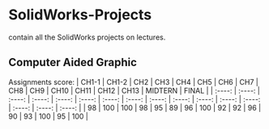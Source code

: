 # SolidWorks-Projects
contain all the SolidWorks projects on lectures.

## Computer Aided Graphic

Assignments score:
| CH1-1 | CH1-2 | CH2 | CH3 | CH4 | CH5 | CH6 | CH7 | CH8 | CH9 | CH10 | CH11 | CH12 | CH13 | MIDTERN | FINAL | 
| :----: | :----: | :----: | :----: | :----: | :----: | :----: | :----: | :----: | :----: | :----: | :----: | :----: | :----: | :----: | :----: | 
| 98 | 100 | 100 | 98 | 95 | 89 | 96 | 100 | 92 | 92 | 96 | 90 | 93 | 100 | 95 | 100 | 
